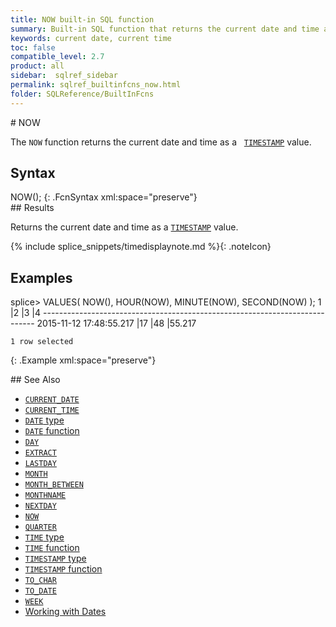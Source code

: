 ```yaml
---
title: NOW built-in SQL function
summary: Built-in SQL function that returns the current date and time as a TIMESTAMP value
keywords: current date, current time
toc: false
compatible_level: 2.7
product: all
sidebar:  sqlref_sidebar
permalink: sqlref_builtinfcns_now.html
folder: SQLReference/BuiltInFcns
---
```

<section>
<div class="TopicContent" data-swiftype-index="true" markdown="1">
# NOW

The `NOW` function returns the current date and time as a &nbsp;&nbsp;[`TIMESTAMP`](sqlref_builtinfcns_timestamp.html) value.

## Syntax

<div class="fcnWrapperWide" markdown="1">
    NOW();
{: .FcnSyntax xml:space="preserve"}

</div>
## Results

Returns the current date and time as a
[`TIMESTAMP`](sqlref_builtinfcns_timestamp.html) value.

{% include splice_snippets/timedisplaynote.md %}{: .noteIcon}

## Examples

<div class="preWrapper" markdown="1">
    splice> VALUES( NOW(), HOUR(NOW), MINUTE(NOW), SECOND(NOW) );
    1                            |2          |3          |4
    ----------------------------------------------------------------------------
    2015-11-12 17:48:55.217      |17         |48         |55.217

    1 row selected
{: .Example xml:space="preserve"}

</div>
## See Also

* [`CURRENT_DATE`](sqlref_builtinfcns_currentdate.html)
* [`CURRENT_TIME`](sqlref_builtinfcns_currenttime.html)
* [`DATE` type](sqlref_datatypes_date.html)
* [`DATE` function](sqlref_builtinfcns_date.html) 
* [`DAY`](sqlref_builtinfcns_day.html) 
* [`EXTRACT`](sqlref_builtinfcns_extract.html) 
* [`LASTDAY`](sqlref_builtinfcns_day.html) 
* [`MONTH`](sqlref_builtinfcns_month.html)
* [`MONTH_BETWEEN`](sqlref_builtinfcns_monthbetween.html)
* [`MONTHNAME`](sqlref_builtinfcns_monthname.html) 
* [`NEXTDAY`](sqlref_builtinfcns_day.html) 
* [`NOW`](sqlref_builtinfcns_now.html)
* [`QUARTER`](sqlref_builtinfcns_quarter.html)
* [`TIME` type](sqlref_datatypes_time.html)
* [`TIME` function](sqlref_datatypes_time.html)
* [`TIMESTAMP` type](sqlref_datatypes_timestamp.html) 
* [`TIMESTAMP` function](sqlref_builtinfcns_timestamp.html) 
* [`TO_CHAR`](sqlref_builtinfcns_char.html) 
* [`TO_DATE`](sqlref_builtinfcns_date.html)
* [`WEEK`](sqlref_builtinfcns_week.html)
* [Working with Dates](developers_fundamentals_dates.html)

</div>
</section>
